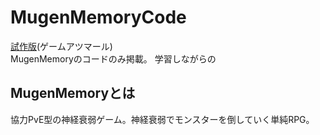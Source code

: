 # MugenMemoryCode 
[試作版](https://is.gd/AwNlll)(ゲームアツマール)<br>
MugenMemoryのコードのみ掲載。
学習しながらの

## MugenMemoryとは
協力PvE型の神経衰弱ゲーム。神経衰弱でモンスターを倒していく単純RPG。
